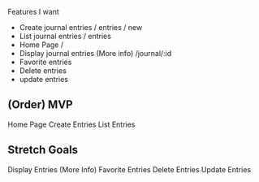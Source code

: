 Features I want
* Create journal entries / entries / new
* List journal entries / entries
* Home Page /  
* Display journal entries (More info) /journal/:id
* Favorite entries
* Delete entries
* update entries

(Order) MVP
---
Home Page
Create Entries
List Entries


Stretch Goals
---
Display Entries (More Info)
Favorite Entries
Delete Entries
Update Entries
